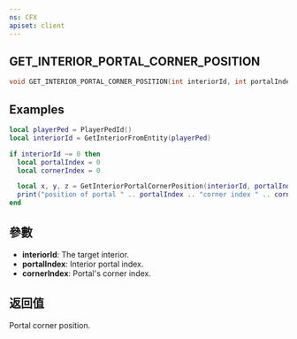 ```yaml
---
ns: CFX
apiset: client
---
```

## GET_INTERIOR_PORTAL_CORNER_POSITION

```c
void GET_INTERIOR_PORTAL_CORNER_POSITION(int interiorId, int portalIndex, int cornerIndex, float* posX, float* posY, float* posZ);
```

## Examples

```lua
local playerPed = PlayerPedId()
local interiorId = GetInteriorFromEntity(playerPed)

if interiorId ~= 0 then
  local portalIndex = 0
  local cornerIndex = 0

  local x, y, z = GetInteriorPortalCornerPosition(interiorId, portalIndex, cornerIndex)
  print("position of portal " .. portalIndex .. "corner index " .. cornerIndex .. " is: " .. vec(x, y, z))
end
```

## 參數
* **interiorId**: The target interior.
* **portalIndex**: Interior portal index.
* **cornerIndex**: Portal's corner index.

## 返回值
Portal corner position.